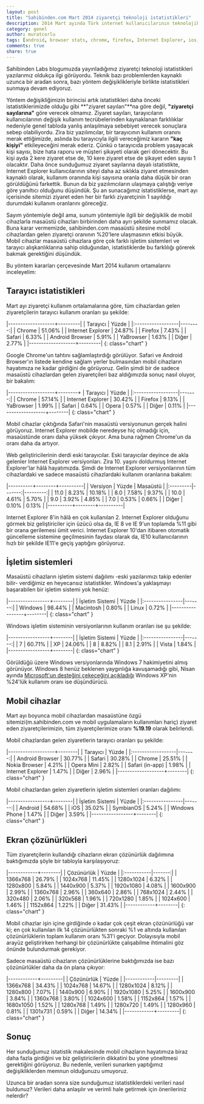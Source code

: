 ```yaml
---
layout: post
title: "Sahibinden.com Mart 2014 ziyaretçi teknoloji istatistikleri"
description: 2014 Mart ayında Türk internet kullanıcılarının teknolojik eğiliminin seyrini görelim
category: genel
author: muratcorlu
tags: [android, browser stats, chrome, firefox, Internet Explorer, ios, mobil, tarayıcı istatistikleri, windows]
comments: true
share: true
---
```


Sahibinden Labs blogumuzda yayınladığımız ziyaretçi teknoloji istatistikleri yazılarımız oldukça ilgi görüyordu. Teknik bazı problemlerden kaynaklı uzunca bir aradan sonra, bazı yöntem değişiklikleriyle birlikte istatistikleri sunmaya devam ediyoruz.

Yöntem değişikliğimizin birincisi artık istatistikleri daha önceki istatistiklerimizde olduğu gibi **"ziyaret sayıları"**na göre değil, **"ziyaretçi sayılarına"** göre verecek olmamız. Ziyaret sayıları, tarayıcıların kullanıcılarının değişik kullanım tecrübelerinden kaynaklanan farklılıklar nedeniyle genel tabloda yanlış anlaşılmaya sebebiyet verecek sonuçlara sebep olabiliyordu. Zira biz yazılımcılar, bir tarayıcının kullanım oranını merak ettiğimizde, aslında bu tarayıcıyla ilgili vereceğimiz kararın **"kaç kişiyi"** etkileyeceğini merak ederiz. Çünkü o tarayıcıda problem yaşayacak kişi sayısı, bize hata raporu ve müşteri şikayeti olarak geri dönecektir. Bu kişi ayda 2 kere ziyaret etse de, 10 kere ziyaret etse de şikayet eden sayısı 1 olacaktır. Daha önce sunduğumuz ziyaret sayılarına dayalı istatistikte, Internet Explorer kullanıcılarının siteyi daha az sıklıkla ziyaret etmesinden kaynaklı olarak, kullanım oranında kişi sayısına oranla daha düşük bir oran görüldüğünü farkettik. Bunun da biz yazılımcıların ulaşmaya çalıştığı veriye göre yanıltıcı olduğunu düşündük. Şu an sunacağımız istatistiklerse, mart ayı içerisinde sitemizi ziyaret eden her bir farklı ziyaretçinin 1 sayıldığı durumdaki kullanım oranlarını göreceğiz.

Sayım yöntemiyle değil ama, sunum yöntemiyle ilgili bir değişiklik de mobil cihazlarla masaüstü cihazları birbirinden daha ayrı şekilde sunmamız olacak. Buna karar vermemizde, sahibinden.com masaüstü sitesine mobil cihazlardan gelen ziyaretçi oranının %20'lere ulaşmasının etkisi büyük. Mobil cihazlar masaüstü cihazlara göre çok farklı işletim sistemleri ve tarayıcı alışkanlıklarına sahip olduğundan, istatistiklerde bu farklılığı görerek bakmak gerektiğini düşündük.

Bu yöntem kararları çerçevesinde Mart 2014 kullanım ortamalarını inceleyelim:

## Tarayıcı istatistikleri

Mart ayı ziyaretçi kullanım ortalamalarına göre, tüm cihazlardan gelen ziyaretçilerin tarayıcı kullanım oranları şu şekilde:

|-------------------+---------|
| Tarayıcı          | Yüzde   |
|:------------------|--------:|
| Chrome            | 51.06%  |
| Internet Explorer | 24.87%  |
| Firefox           | 7.43%   |
| Safari            | 6.33%   |
| Android Browser   | 5.91%   |
| YaBrowser         | 1.63%   |
| Diğer             | 2.77%   |
|-------------------+---------|
{: class="chart" }

Google Chrome'un tahtını sağlamlaştırdığı görülüyor. Safari ve Android Browser'ın listede kendine sağlam yerler bulmasından mobil cihazların hayatımıza ne kadar girdiğini de görüyoruz. Gelin şimdi bir de sadece masaüstü cihazlardan gelen ziyaretçileri baz aldığımızda sonuç nasıl oluyor, bir bakalım:

|-------------------+--------+
| Tarayıcı          | Yüzde  |
|:------------------|-------:|
| Chrome            | 57.14% |
| Internet Explorer | 30.42% |
| Firefox           | 9.13%  |
| YaBrowser         | 1.99%  |
| Safari            | 0.64%  |
| Opera             | 0.57%  |
| Diğer             | 0.11%  |
|-------------------+--------|
{: class="chart" }

Mobil cihazlar çıktığında Safari'nin masaüstü versiyonunun gerçek halini görüyoruz. Internet Explorer mobilde neredeyse hiç olmadığı için, masaüstünde oranı daha yüksek çıkıyor. Ama buna rağmen Chrome'un da oranı daha da artıyor.

Web geliştiricilerinin derdi eski tarayıcılar. Eski tarayıcılar deyince de akla gelenler Internet Explorer versiyonları. Zira 10. yaşını doldurmuş Internet Explorer'lar hâlâ hayatımızda. Şimdi de Internet Explorer versiyonlarının tüm cihazlardaki ve sadece masaüstü cihazlardaki kullanım oranlarına bakalım:

|----------+--------+----------|
| Versiyon | Yüzde  | Masaüstü |
|:---------|-------:|---------:|
| 11.0     | 8.23%  | 10.18%   |
| 8.0      | 7.58%  | 9.37%    |
| 10.0     | 4.61%  | 5.70%    |
| 9.0      | 3.92%  | 4.85%    |
| 7.0      | 0.53%  | 0.66%    |
| Diğer    | 0.10%  | 0.13%    |
|----------+--------+----------|

Internet Explorer 8'in hâlâ en çok kullanılan 2. Internet Explorer olduğunu görmek biz geliştiriciler için üzücü olsa da, IE 8 ve IE 9'un toplamda %11 gibi bir orana gerilemesi ümit verici. Internet Explorer 10'dan itibaren otomatik güncelleme sistemine geçilmesinin faydası olarak da, IE10 kullanıcılarının hızlı bir şekilde IE11'e geçiş yaptığını görüyoruz.

## İşletim sistemleri

Masaüstü cihazların işletim sistemi dağılımı -eski yazılarımızı takip edenler bilir- verdiğimiz en heyecansız istatistikler. Windows'a yaklaşmayı başarabilen bir işletim sistemi yok henüz:

|-----------------+--------|
| İşletim Sistemi | Yüzde  |
|:----------------|-------:|
| Windows         | 98.44% |
| Macintosh       | 0.80%  |
| Linux           | 0.72%  |
|-----------------+--------|
{: class="chart" }

Windows işletim sisteminin versiyonlarının kullanım oranları ise şu şekilde:

|-----------------+--------|
| İşletim Sistemi | Yüzde  |
|:----------------|-------:|
| 7               | 60.71% |
| XP              | 24.06% |
| 8               | 8.82%  |
| 8.1             | 2.91%  |
| Vista           | 1.84%  |
|-----------------+--------|
{: class="chart" }

Görüldüğü üzere Windows versiyonlarında Windows 7 hakimiyetini almış görünüyor. Windows 8 henüz beklenen yaygınlığa kavuşamadığı gibi, Nisan ayında [Microsoft'un desteğini çekeceğini açıkladığı](http://www.microsoft.com/en-us/windows/enterprise/end-of-support.aspx) Windows XP'nin %24'lük kullanım oranı ise düşündürücü.

## Mobil cihazlar

Mart ayı boyunca mobil cihazlardan masaüstüne özgü sitemizi(m.sahibinden.com ve mobil uygulamaların kullanımları hariç) ziyaret eden ziyaretçilerimizin, tüm ziyaretçilerimize oranı **%19.19** olarak belirlendi.

Mobil cihazlardan gelen ziyaretlerin tarayıcı oranları şu şekilde:

|-------------------+--------|
| Tarayıcı          | Yüzde  |
|:------------------|-------:|
| Android Browser   | 30.77% |
| Safari            | 30.28% |
| Chrome            | 25.51% |
| Nokia Browser     | 4.21%  |
| Opera Mini        | 2.82%  |
| Safari (in-app)   | 1.98%  |
| Internet Explorer | 1.47%  |
| Diğer             | 2.96%  |
|-------------------+--------|
{: class="chart" }

Mobil cihazlardan gelen ziyaretlerin işletim sistemleri oranları dağılımı:

|-----------------+--------|
| İşletim Sistemi | Yüzde  |
|:----------------|-------:|
| Android         | 54.68% |
| iOS             | 35.02% |
| SymbianOS       | 5.24%  |
| Windows Phone   | 1.47%  |
| Diğer           | 3.59%  |
|-----------------+--------|
{: class="chart" }

## Ekran çözünürlükleri

Tüm ziyaretçilerin kullandığı cihazların ekran çözünürlük dağılımına baktığımızda şöyle bir tabloyla karşılaşıyoruz:

|------------+--------|
| Çözünürlük | Yüzde  |
|:-----------|-------:|
| 1366x768   | 26.79% |
| 1024x768   | 11.45% |
| 1280x1024  | 6.32%  |
| 1280x800   | 5.84%  |
| 1440x900   | 5.37%  |
| 1920x1080  | 4.08%  |
| 1600x900   | 2.99%  |
| 1360x768   | 2.96%  |
| 360x640    | 2.86%  |
| 768x1024   | 2.44%  |
| 320x480    | 2.06%  |
| 320x568    | 1.96%  |
| 720x1280   | 1.85%  |
| 1024x600   | 1.46%  |
| 1152x864   | 1.22%  |
| Diğer      | 31.43% |
|------------+--------|
{: class="chart" }

Mobil cihazlar işin içine girdiğinde o kadar çok çeşit ekran çözünürlüğü var ki; en çok kullanılan ilk 14 çözünürlükten sonraki %1 ve altında kullanılan çözünürlüklerin toplam kullanım oranı %31'i geçiyor. Dolayısıyla mobil arayüz geliştirirken herhangi bir çözünürlükte çalışabilme ihtimalini göz önünde bulundurmak gerekiyor.

Sadece masaüstü cihazların çözünürlüklerine baktığımızda ise bazı çözünürlükler daha da ön plana çıkıyor:

|------------+---------|
| Çözünürlük | Yüzde   |
|------------|---------|
| 1366x768   | 34.43%  |
| 1024x768   | 14.67%  |
| 1280x1024  | 8.12%   |
| 1280x800   | 7.07%   |
| 1440x900   | 6.90%   |
| 1920x1080  | 5.25%   |
| 1600x900   | 3.84%   |
| 1360x768   | 3.80%   |
| 1024x600   | 1.58%   |
| 1152x864   | 1.57%   |
| 1680x1050  | 1.52%   |
| 1280x768   | 1.49%   |
| 1280x720   | 1.49%   |
| 1280x960   | 0.81%   |
| 1301x731   | 0.59%   |
| Diğer      | 14.34%  |
|------------+---------|
{: class="chart" }

## Sonuç

Her sunduğumuz istatistik makalesinde mobil cihazların hayatımıza biraz daha fazla girdiğini ve biz geliştiricilerin dikkatini bu yöne yöneltmesi gerektiğini görüyoruz. Bu nedenle, verileri sunarken yaptığımız değişikliklerden memnun olduğunuzu umuyoruz.

Uzunca bir aradan sonra size sunduğumuz istatistiklerdeki verileri nasıl buldunuz? Verileri daha anlaşılır ve verimli hale getirmek için önerileriniz nelerdir?